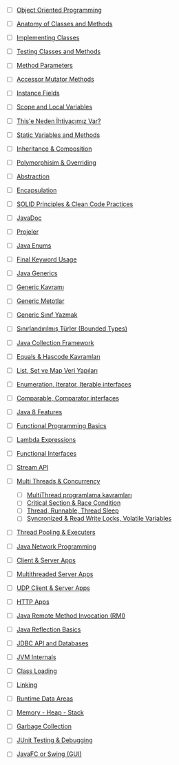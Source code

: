 - [ ]  [Object Oriented Programming](object-oriented-programming/)

  - [ ] [Anatomy of Classes and Methods](anatomy-of-classes-and-methods/)
  - [ ] [Implementing Classes](implementing-classes/)
  - [ ] [Testing Classes and Methods](testing-classes-and-methods/)
  - [ ] [Method Parameters](method-parameters/)
  - [ ] [Accessor Mutator Methods](accessor-mutator-methods/)
  - [ ] [Instance Fields](instance-fields/)
  - [ ] [Scope and Local Variables](scope-and-local-variables/)
  - [ ] [This'e Neden İhtiyacımız Var?](this'e-neden-ihtiyacımız-var/)
  - [ ] [Static Variables and Methods](static-variables-and-methods/)
  - [ ] [Inheritance & Composition](inheritance-composition/)
  - [ ] [Polymorphisim & Overriding](polymorphisim-overriding/)
  - [ ] [Abstraction](abstraction/)
  - [ ] [Encapsulation](encapsulation/)
  - [ ] [SOLID Principles & Clean Code Practices](solid-principles-clean-code-practices/)
  - [ ] [JavaDoc](javadoc/)
  - [ ] [Projeler](projeler/)

- [ ]  [Java Enums](java-enums/)

- [ ]  [Final Keyword Usage](final-keyword-usage/)

- [ ]  [Java Generics](java-generics/)

  - [ ] [Generic Kavramı](generic-kavramı/)
  - [ ] [Generic Metotlar](generic-metotlar/)
  - [ ] [Generic Sınıf Yazmak](generic-sınıf-yazmak/)
  - [ ] [Sınırlandırılmış Türler (Bounded Types)](sınırlandırılmış-türler-(bounded-types)/)

- [ ]  [Java Collection Framework](java-collection-framework/)

  - [ ] [Equals & Hascode Kavramları](equals-hascode-kavramları/)
  - [ ] [List, Set ve Map Veri Yapıları](list-set-ve-map-veri-yapıları/)
  - [ ] [Enumeration, Iterator, Iterable interfaces](enumeration-iterator-iterable-interfaces/)
  - [ ] [Comparable, Comparator interfaces](comparable-comparator-interfaces/)

- [ ]  [Java 8 Features](java-8-features/)

  - [ ] [Functional Programming Basics](functional-programming-basics/)
  - [ ] [Lambda Expressions](lambda-expressions/)
  - [ ] [Functional Interfaces](functional-interfaces/)
  - [ ] [Stream API](stream-api/)

- [ ]  [Multi Threads & Concurrency](multi-threads-concurrency/)

   - [ ] [MultiThread programlama kavramları](multi-thread-programlama-kavramları/)
   - [ ] [Critical Section & Race Condition](critical-section-race-condition/)
   - [ ] [Thread, Runnable, Thread Sleep](thread-runnable-thread-sleep/)
   - [ ] [Syncronized & Read Write Locks, Volatile Variables](syncronized-read-write-locks-volatile-variables/)
  - [ ] [Thread Pooling & Executers](thread-pooling-executers/)

- [ ]  [Java Network Programming](java-network-programming/)

  - [ ] [Client & Server Apps](client-server-apps/)
  - [ ] [Multithreaded Server Apps](multithreaded-server-apps/)
  - [ ] [UDP Client & Server Apps](udp-client-server-apps/)
  - [ ] [HTTP Apps](http-apps/)

- [ ]  [Java Remote Method Invocation (RMI)](java-remote-method-invocation-(rmi)/)

- [ ]  [Java Reflection Basics](java-reflection-basics/)

- [ ]  [JDBC API and Databases](jdbc-api-and-databases/)

- [ ]  [JVM Internals](jvm-internals/)

  - [ ] [Class Loading](class-loading/)
  - [ ] [Linking](linking/)
  - [ ] [Runtime Data Areas](runtime-data-areas/)
  - [ ] [Memory - Heap - Stack](memory-heap-stack/)
  - [ ] [Garbage Collection](garbage-collection/)

- [ ]  [JUnit Testing & Debugging](junit-testing-debugging/)

- [ ]  [JavaFC or Swing (GUI)](javafc-or-swing-(gui)/)
